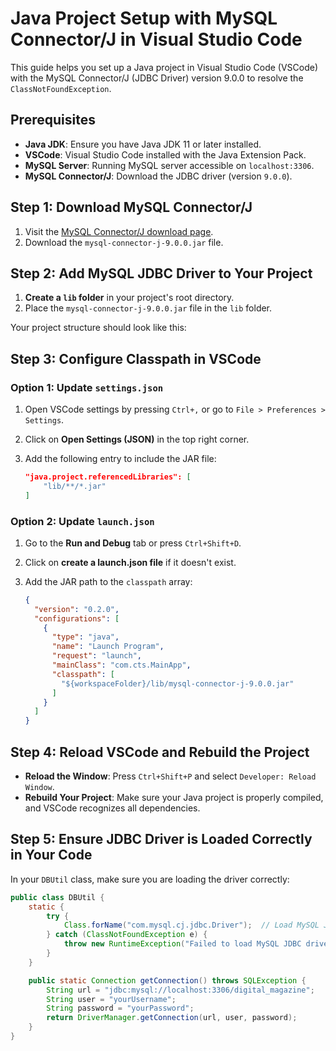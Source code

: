 # Java Project Setup with MySQL Connector/J in Visual Studio Code

This guide helps you set up a Java project in Visual Studio Code (VSCode) with the MySQL Connector/J (JDBC Driver) version 9.0.0 to resolve the `ClassNotFoundException`.

## Prerequisites

- **Java JDK**: Ensure you have Java JDK 11 or later installed.
- **VSCode**: Visual Studio Code installed with the Java Extension Pack.
- **MySQL Server**: Running MySQL server accessible on `localhost:3306`.
- **MySQL Connector/J**: Download the JDBC driver (version `9.0.0`).

## Step 1: Download MySQL Connector/J

1. Visit the [MySQL Connector/J download page](https://dev.mysql.com/downloads/connector/j/).
2. Download the `mysql-connector-j-9.0.0.jar` file.

## Step 2: Add MySQL JDBC Driver to Your Project

1. **Create a `lib` folder** in your project's root directory.
2. Place the `mysql-connector-j-9.0.0.jar` file in the `lib` folder.

Your project structure should look like this:


## Step 3: Configure Classpath in VSCode

### Option 1: Update `settings.json`

1. Open VSCode settings by pressing `Ctrl+,` or go to `File > Preferences > Settings`.
2. Click on **Open Settings (JSON)** in the top right corner.
3. Add the following entry to include the JAR file:

    ```json
    "java.project.referencedLibraries": [
        "lib/**/*.jar"
    ]
    ```

### Option 2: Update `launch.json`

1. Go to the **Run and Debug** tab or press `Ctrl+Shift+D`.
2. Click on **create a launch.json file** if it doesn't exist.
3. Add the JAR path to the `classpath` array:

    ```json
    {
      "version": "0.2.0",
      "configurations": [
        {
          "type": "java",
          "name": "Launch Program",
          "request": "launch",
          "mainClass": "com.cts.MainApp",
          "classpath": [
            "${workspaceFolder}/lib/mysql-connector-j-9.0.0.jar"
          ]
        }
      ]
    }
    ```

## Step 4: Reload VSCode and Rebuild the Project

- **Reload the Window**: Press `Ctrl+Shift+P` and select `Developer: Reload Window`.
- **Rebuild Your Project**: Make sure your Java project is properly compiled, and VSCode recognizes all dependencies.

## Step 5: Ensure JDBC Driver is Loaded Correctly in Your Code

In your `DBUtil` class, make sure you are loading the driver correctly:

```java
public class DBUtil {
    static {
        try {
            Class.forName("com.mysql.cj.jdbc.Driver");  // Load MySQL JDBC driver
        } catch (ClassNotFoundException e) {
            throw new RuntimeException("Failed to load MySQL JDBC driver", e);
        }
    }

    public static Connection getConnection() throws SQLException {
        String url = "jdbc:mysql://localhost:3306/digital_magazine";
        String user = "yourUsername";
        String password = "yourPassword";
        return DriverManager.getConnection(url, user, password);
    }
}
